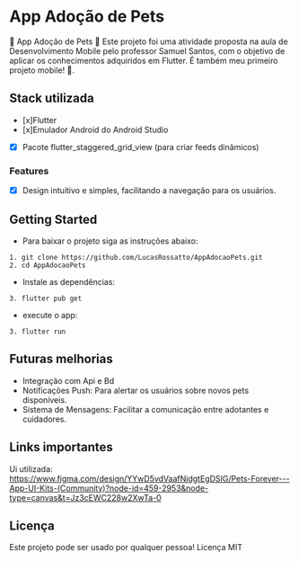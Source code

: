 # App Adoção de Pets

<p>🚀 App Adoção de Pets 🐶
Este projeto foi uma atividade proposta na aula de Desenvolvimento Mobile pelo professor Samuel Santos, com o objetivo de aplicar os conhecimentos adquiridos em Flutter. É também meu primeiro projeto mobile! 📱.</p>

## Stack utilizada
- [x]Flutter
- [x]Emulador Android do Android Studio
- [x] Pacote flutter_staggered_grid_view (para criar feeds dinâmicos)

### Features

- [x] Design intuitivo e simples, facilitando a navegação para os usuários.

## Getting Started

- Para baixar o projeto siga as instruções abaixo:

```
1. git clone https://github.com/LucasRossatto/AppAdocaoPets.git
2. cd AppAdocaoPets
```

- Instale as dependências:

```
3. flutter pub get

```

- execute o app:

```
3. flutter run

```

## Futuras melhorias
  
- Integração com Api e Bd
- Notificações Push: Para alertar os usuários sobre novos pets disponíveis.
- Sistema de Mensagens: Facilitar a comunicação entre adotantes e cuidadores.

## Links importantes
 Ui utilizada: https://www.figma.com/design/YYwD5vdVaafNjdgtEgDSIG/Pets-Forever---App-UI-Kits-(Community)?node-id=459-2953&node-type=canvas&t=Jz3cEWC228w2XwTa-0

## Licença
Este projeto pode ser usado por qualquer pessoa! Licença MIT
